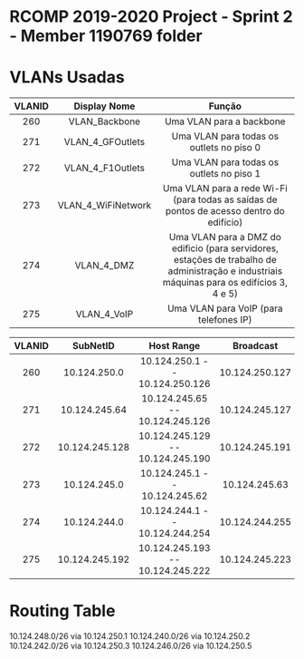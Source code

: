RCOMP 2019-2020 Project - Sprint 2 - Member 1190769 folder
===========================================

# VLANs Usadas #

| VLANID | Display Nome | Função |
|:----------:|:----------:|:----------:|
|260|VLAN_Backbone|Uma VLAN para a backbone|
|271|VLAN_4_GFOutlets|Uma VLAN para todas os outlets no piso 0|
|272|VLAN_4_F1Outlets|Uma VLAN para todas os outlets no piso 1|
|273|VLAN_4_WiFiNetwork|Uma VLAN para a rede Wi-Fi (para todas as saídas de pontos de acesso dentro do edifício)|
|274|VLAN_4_DMZ|Uma VLAN para a DMZ do edificio (para servidores, estações de trabalho de administração e industriais máquinas para os edifícios 3, 4 e 5)|
|275|VLAN_4_VoIP|Uma VLAN para VoIP (para telefones IP)|


| VLANID | SubNetID | Host Range | Broadcast | Máscaras |
|:----------:|:----------:|:----------:|:----------:|:-----------:|
|260|10.124.250.0|10.124.250.1 -- 10.124.250.126|10.124.250.127|255.255.255.128|
|271|10.124.245.64|10.124.245.65 -- 10.124.245.126|10.124.245.127|255.255.255.192|
|272|10.124.245.128|10.124.245.129 -- 10.124.245.190|10.124.245.191|255.255.255.192|
|273|10.124.245.0|10.124.245.1 -- 10.124.245.62|10.124.245.63|255.255.255.192|
|274|10.124.244.0|10.124.244.1 -- 10.124.244.254|10.124.244.255|255.255.255.0|
|275|10.124.245.192|10.124.245.193 -- 10.124.245.222|10.124.245.223|255.255.255.224|


# Routing Table #

10.124.248.0/26 via 10.124.250.1
10.124.240.0/26 via 10.124.250.2
10.124.242.0/26 via 10.124.250.3
10.124.246.0/26 via 10.124.250.5